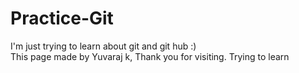 # Practice-Git
I'm just trying to learn about git and git hub :)
<br>
This page made by Yuvaraj k,
Thank you for visiting.
Trying to learn
